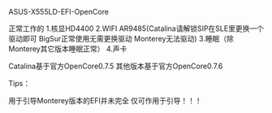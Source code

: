 ASUS-X555LD-EFI-OpenCore

正常工作的
1.核显HD4400
2.WIFI AR9485(Catalina请解锁SIP在SLE里更换一个驱动即可 BigSur正常使用无需更换驱动 Monterey无法驱动)
3.睡眠（除Monterey其它版本睡眠正常）
4.声卡

Catalina基于官方OpenCore0.7.5 其他版本基于官方OpenCore0.7.6

Tips：

用于引导Monterey版本的EFI并未完全 仅可作用于引导！！！
